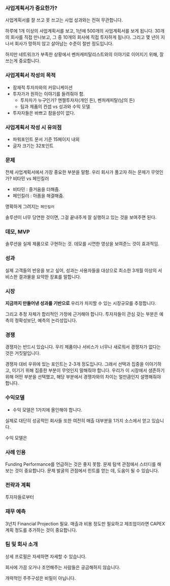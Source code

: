 ### 사업계획서가 중요한가?

사업계획서를 잘 쓰고 못 쓰고는 사업 성과와는 전혀 무관합니다. 

하루에 1개 이상의 사업계획서를 보고, 1년에 500개의 사업계획서를 보게 됩니다. 30개의 회사를 직접 만나보고, 그 중 10개의 회사에 직접 투자하게 됩니다. 그리고 몇 년이 지나서 회사가 망하지 않고 살아남는 수준이 절반 정도입니다.

하지만 네트워크가 부족한 상황에서 벤처캐피탈리스트와의 이야기로 이어지기 위해, 잘쓰는게 중요합니다. 

### 사업계획서 작성의 목적

- 잠재적 투자자와의 커뮤니케이션
- 투자가가 원하는 이야기를 들려줘야 함. 
  - 투자자가 누구인가? 엔젤투자자(개인 돈), 벤처캐피탈(남의 돈)
  - 팀과 제품의 컨셉 vs 성과와 수익 모델 
- 투자자들은 바쁘고 참을성이 없다. 

### 사업계획서 작성 시 유의점

- 파워포인트 문서 기준 15페이지 내외 
- 글자 크기는 32포인트 

### 문제 

전체 사업계획서에서 가장 중요한 부분을 말함. 
우리 회사가 풀고자 하는 문제가 무엇인가? 
비타민 vs 페인킬러 
  - 비타민 : 즐거움을 더해줌. 
  - 페인킬러 : 아픔을 해결해줌. 

명확하게 그려지는 `페인킬러`

솔루션이 너무 당연한 것이면, 그걸 끝내주게 잘 실행하고 있는 것을 보여주면 된다. 

### 데모, MVP

솔루션을 실제 제품으로 구현하는 것. 
데모를 시연한 영상을 보여준느 것이 효과적임. 


### 성과 

실제 고객들의 반응을 보고 싶어, 성과는 사용자들을 대상으로 최소한 3개월 이상의 서비스한 결과물을 요약한 장표를 말합니다. 

### 시장

**지금까지 만들어낸 성과를 기반으로** 우리가 차지할 수 있는 시장규모를 추정합니다. 

그리고 추정 자체가 합리적인 가정에 근거해야 합니다. 투자자들이 관심 갖는 부분은 예측의 정확성보단, 예측의 논리성입니다. 

### 경쟁

경쟁자는 반드시 있습니다. 우리 제품이나 서비스가 너무나 새로워서 경쟁자가 없다는 것은 거짓말입니다. 

경쟁자 대비 우위에 있는 포인트는 2-3개 정도입니다. 그래서 선택과 집중을 이야기하고, 이기기 위해 집중한 부분이 무엇인지 말해줘야 합니다. 우리가 이 시장에서 생존하기 위해 어떤 부분을 선택했고, 해당 부분에서 경쟁자와의 차이는 얼만큼인지 설명해줘야 합니다. 

### 수익모델

- 수익 모델은 1가지에 올인해야 합니다. 

실제로 대단히 성공적인 회사들 또한 여전히 매출 대부분을 1가지 소스에서 얻고 있습니다. 

수익 모델은 

### 사례 인용

Funding Performance를 언급하는 것은 좋지 못함. 문제 탐색 관점에서 스터디를 해보는 것이 중요합니다. 문제 발굴의 관점에서 힌트를 얻는 데, 도움이 될 수 있습니다. 

### 전략과 계획

투자자들로부터 

### 재무 예측

3년치 Financial Projection 필요. 
매출과 비용 정도만 필요하고 제조업이라면 CAPEX 계획 정도를 추가하는 것이 중요합니다. 

### 팀 및 회사 소개 

상세 프로필은 자세하면 자세할 수 있습니다. 

회사에 가끔 오거나 조언해주는 사람들은 궁금해하지 않습니다. 

개략적인 주주구성은 비밀이 아닙니다. 

